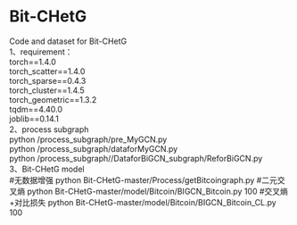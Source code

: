 # Bit-CHetG
Code and dataset for Bit-CHetG    
1、requirement：  
torch==1.4.0   
torch_scatter==1.4.0  
torch_sparse==0.4.3  
torch_cluster==1.4.5  
torch_geometric==1.3.2  
tqdm==4.40.0  
joblib==0.14.1  
2、process subgraph  
python /process_subgraph/pre_MyGCN.py  
python /process_subgraph/dataforMyGCN.py  
python /process_subgraph//DataforBiGCN_subgraph/ReforBiGCN.py  
3、Bit-CHetG model  
#无数据增强
python Bit-CHetG-master/Process/getBitcoingraph.py
#二元交叉熵
python Bit-CHetG-master/model/Bitcoin/BIGCN_Bitcoin.py 100
#交叉熵+对比损失
python Bit-CHetG-master/model/Bitcoin/BIGCN_Bitcoin_CL.py 100


